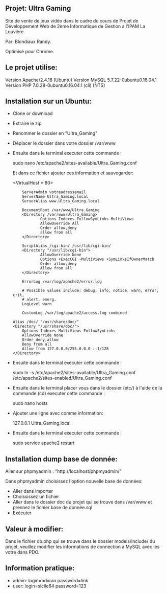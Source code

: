 Projet: Ultra Gaming
---------------------------

Site de vente de jeux vidéo dans le cadre du cours de Projet de Développement Web de 2ème Informatique de Gestion à l'IPAM La Louvière.

Par: Blondiaux Randy.

Optimisé pour Chrome.

Le projet utilise:
------------------

Version Apache/2.4.18 (Ubuntu)
Version MySQL 5.7.22-0ubuntu0.16.04.1
Version PHP 7.0.28-0ubuntu0.16.04.1 (cli) (NTS)

Installation sur un Ubuntu:
---------------------------

- Clone or download
- Extraire le zip
- Renommer le dossier en "Ultra_Gaming"
- Déplacer le dossier dans votre dossier /var/www
- Ensuite dans le terminal executer cette commande :

  sudo nano /etc/apache2/sites-available/Ultra_Gaming.conf

  Et dans ce fichier ajouter ces information et sauvegarder:

  <VirtualHost *:80>

          ServerAdmin votreadressemail
          ServerName Ultra_Gaming.local
          ServerAlias www.Ultra_Gaming.local

          DocumentRoot /var/www/Ultra_Gaming
          <Directory /var/www/Ultra_Gaming>
                  Options Indexes FollowSymLinks MultiViews
                  AllowOverride All
                  Order allow,deny
                  allow from all
          </Directory>

          ScriptAlias /cgi-bin/ /usr/lib/cgi-bin/
          <Directory "/usr/lib/cgi-bin">
                  AllowOverride None
                  Options +ExecCGI -MultiViews +SymLinksIfOwnerMatch
                  Order allow,deny
                  Allow from all
          </Directory>

          ErrorLog /var/log/apache2/error.log

          # Possible values include: debug, info, notice, warn, error, crit,
          # alert, emerg.
          LogLevel warn

          CustomLog /var/log/apache2/access.log combined

      Alias /doc/ "/usr/share/doc/"
      <Directory "/usr/share/doc/">
          Options Indexes MultiViews FollowSymLinks
          AllowOverride None
          Order deny,allow
          Deny from all
          Allow from 127.0.0.0/255.0.0.0 ::1/128
      </Directory>

  </VirtualHost>

- Ensuite dans le terminal executer cette commande :

  sudo ln -s /etc/apache2/sites-available/Ultra_Gaming.conf /etc/apache2/sites-enabled/Ultra_Gaming.conf

- Ensuite dans le terminal placer vous dans le dossier (etc/) à l'aide de la commande (cd) executer cette commande :

  sudo nano hosts

- Ajouter une ligne avec comme information:

  127.0.0.1       Ultra_Gaming.local

- Ensuite dans le terminal executer cette commande :

  sudo service apache2 restart


Installation dump base de donnée:
---------------------------------

Aller sur phpmyadmin : "http://localhost/phpmyadmin/"

Dans phpmyadmin choisissez l'option nouvelle base de données:

- Aller dans importer
- Choississez un fichier
- Aller dans le dossier doc du projet qui se trouve dans /var/www et prennez le fichier base de donnée.sql
- Exécuter


Valeur à modifier:
------------------

Dans le fichier db.php qui se trouve dans le dossier models/include/ du projet, veuillez modifier les informations de connection à MySQL avec les votre dans PDO.

Information pratique:
---------------------

- admin: login=bdxran password=link
- user: login=sicile64 password=123

